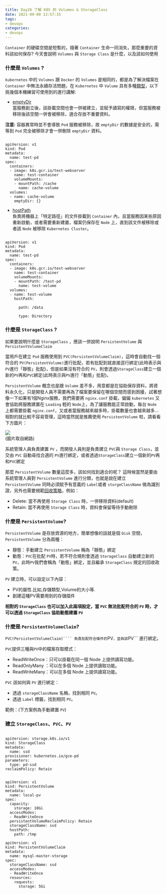 ```yaml
---
title: Day26 了解 K8S 的 Volumes & StorageClass
date: 2021-09-08 13:57:15
tags:
- devops
categories: 
- devops
---
```


`Container` 的硬碟空間是短暫的，隨著 `Container` 生命一同消失，那麼重要的資料該如何保存? 今天會說明 `Volumes` 與 `Storage Class` 是什麼，以及該如何使用

### 什麼是 `Volumes` ?

`kubernetes` 中的 `Volumes` 跟 `Docker` 的 `Volumes` 是相同的，都是為了解決檔案在 `Container` 中無法永續存活問題，在 `Kubernetes` 中 `Valume` 具有多種[類型](https://kubernetes.io/docs/concepts/storage/volumes/#types-of-volumes)，以下挑幾個本機練習可使用到的進行講解:

<!--more-->

-   [emptyDir](https://kubernetes.io/zh/docs/concepts/storage/volumes/#hostpath)  
    當服務創立後，該掛載空間也會一併被建立，並賦予讀寫的權限，但當服務被移除後該空間一併會被移除，適合存放不重要資料。

**注意:** 容器異常時並不會導致 `Pod` 服務被移除，故 `emptyDir` 的數據是安全的，需等到 `Pod` 完全被移除才會一併刪除 `emptyDir` 資料。

```

apiVersion: v1
kind: Pod
metadata:
  name: test-pd
spec:
  containers:
  - image: k8s.gcr.io/test-webserver
    name: test-container
    volumeMounts:
    - mountPath: /cache
      name: cache-volume
  volumes:
  - name: cache-volume
    emptyDir: {}
```

-   [hostPath](https://kubernetes.io/zh/docs/concepts/storage/volumes/#hostpath)  
    負責將機器上「特定路徑」的文件掛載到 `Container` 內，且當服務因某些原因重新啟動，或者需要重新建置，檔案仍保存在 `Node` 上，直到該文件被移除或者該 `Node` 被移除 `Kubernetes Cluster`。

```

apiVersion: v1
kind: Pod
metadata:
  name: test-pd
spec:
  containers:
  - image: k8s.gcr.io/test-webserver
    name: test-container
    volumeMounts:
    - mountPath: /test-pd
      name: test-volume
  volumes:
  - name: test-volume
    hostPath:
      
      path: /data
      
      type: Directory
```

### 什麼是 `StorageClass` ?

如果要說明什麼是 `StorageClass` ，應該一併說明 `PersistentVolume` 與 `PersistentVolumeClaim`

當用戶在建立 `Pod` 服務使用到 `PVC(PersistentVolumeClaim)`，這時會自動找一個符合的 `PV(PersistentVolume)`進行批配，若有批配到就直接逕行綁定(此時表示與`PV`進行「靜態」批配)，但是如果沒有符合的 `PV`，則會透過`StorageClass`建立一個新的`PV`再和`PVC`綁定(此時表示與`PV`進行「動態」批配)。

`PersistentVolume` 概念也是跟 `Volume` 差不多，用意都是在協助保存資料，將資料永久化，只是開發人員不需要再為了檔案要保留在哪個空間而感到困擾，試著想像一下如果有1個Nginx服務，我們需要將 `nginx.conf` 掛載，偏偏 `kubernetes` 又會協助將服務建置在 `Loading` 輕的 `Node`上，為了讓服務能正常啟動，每台 `Node` 上都需要掛載 `nginx.conf`，又或者當服務越來越多時，掛載數量也會越來越多...相對的就比較不容易管理，這時當然就是推薦使用 `PersistentVolume` 啦，請看看下方圖片：

![](https://i.imgur.com/151XzHT.png)  
(圖片取自網路)

系統管理人員負責建置 `PV` ，而開發人員則是負責建立 `PVC`與 `Storage Class`，並交由 `PVC` 自動尋找合適的 `PV`進行綁定，或者透過`StorageClass`建立一個新的`PV`再和`PVC`綁定

那麼 `PersistentVolume` 數量這麼多，該如何找到適合的呢？ 這時候當然是要由系統管理人員對 `PersistentVolume` 進行分類，也就是說在建立 `PersistentVolume` 同時必須賦予有意義的 `Label`或者 `storgeClassName` 做為識別證，另外也需要規範[回收策略](https://kubernetes.io/docs/concepts/storage/persistent-volumes/#reclaiming)，例如：

-   Delete: 當不再使用 `Storage Class` 時，一併移除資料(default)
-   Retain: 當不再使用 `Storage Class` 時，資料會保留等待手動刪除

### 什麼是 `PersistentVolume`?

`PersistentVolume` 是存放資源的地方，簡單想像的話就是個 `Disk` 空間， `PersistentVolume` 分為兩種：

-   靜態：手動建立 `PersistentVolume` 稱為「靜態」綁定
-   動態：`PVC`在批配 `PV`時，若不符合規則會透過 `StorageClass` 自動建立新的`PV`，此時`PV`我們會稱為「動態」綁定，並且繼承 `StorageClass` 規定的回收政策。

`PV` 建立時，可以設定以下內容：

-   PV的屬性.比如,存儲類型,Volume的大小等.
-   創建這種PV需要用到的存儲插件

**相對的 `StorageClass` 也可以加入此兩項設定，當 `PVC` 無法批配符合的 `PV` 時，才可以透過 `StorageClass` 協助動態建置 `PV`**

### 什麼是 `PersistentVolumeClaim`?

`PVC(PersistentVolumeClaim)```` 負責批配符合條件的`PV`，並與該`PV\`\`\` 進行綁定。

`PVC`提供三種與`PV`中的檔案存取模式：

-   ReadWriteOnce：只可以掛載在同一個 Node 上提供讀寫功能。
-   ReadOnlyMany ：可以在多個 Node 上提供讀取功能。
-   ReadWriteMany：可以在多個 Node 上提供讀寫功能。

`PVC` 該如何與 `PV` 進行綁定：

-   透過 `storageClassName` 名稱，找到相同 `PV`。
-   透過 `Label` 標籤，找到相同 `PV`。

範例：(下方案例為手動建置 `PV`)

### 建立 `StorageClass`、`PVC`、`PV`

```

apiVersion: storage.k8s.io/v1            
kind: StorageClass                       
metadata:
  name: ssd                              
provisioner: kubernetes.io/gce-pd        
parameters:                              
  type: pd-ssd
reclaimPolicy: Retain                    
```

```

apiVersion: v1
kind: PersistentVolume
metadata:
  name: local-pv
spec:
  capacity:
    storage: 10Gi
  accessModes:
  - ReadWriteOnce
  persistentVolumeReclaimPolicy: Retain
  storageClassName: ssd
  hostPath:
    path: /tmp
```

```
apiVersion: v1
kind: PersistentVolumeClaim
metadata:
  name: mysql-master-storage
spec:
  storageClassName: ssd
  accessModes:
  - ReadWriteOnce
  resources:
    requests:
      storage: 5Gi
```
